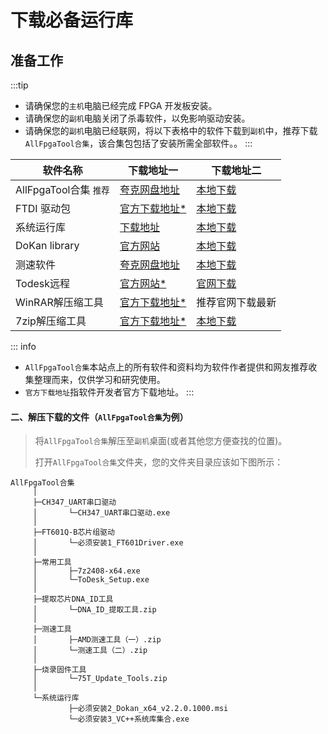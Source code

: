 # 下载必备运行库

## 准备工作
:::tip
- 请确保您的`主机`电脑已经完成 FPGA 开发板安装。
- 请确保您的`副机`电脑关闭了杀毒软件，以免影响驱动安装。
- 请确保您的`副机`电脑已经联网，将以下表格中的软件下载到`副机`中，推荐下载`AllFpgaTool合集`，该合集包包括了安装所需全部软件。。
:::

| 软件名称               | 下载地址一                                                | 下载地址二                                                 |
| ---------------------- | --------------------------------------------------------- | ---------------------------------------------------------- |
| AllFpgaTool合集 `推荐` | [夸克网盘地址](https://www.baidu.com)                     | [本地下载](../../src/soft/AllFpgaTool.zip)                 |
| FTDI 驱动包            | [官方下载地址*](https://www.ftdichip.cn/Drivers/D3XX.htm) | [本地下载](../../src/soft/1_FT601Driver.exe)               |
| 系统运行库             | [下载地址](https://www.baidu.com)                         | [本地下载](../../src/soft/2_ALL_VC++.exe)                  |
| DoKan library          | [官方网站](https://dokan-dev.github.io/)                  | [本地下载](../../src/soft/Dokan_x64_v2.2.0.1000.zip)       |
| 测速软件               | [夸克网盘地址](../../src/soft/TestSpeed.zip)              | [本地下载](../../src/soft/TestSpeed.zip)                   |
| Todesk远程             | [官方网站*](https://www.Todesk.com)                       | [官网下载](https://dl.todesk.com/windows/ToDesk_Setup.exe) |
| WinRAR解压缩工具       | [官方下载地址*](https://www.rarlab.com/download.htm)      | 推荐官网下载最新                                           |
| 7zip解压缩工具         | [官方下载地址*](https://www.7-zip.org/download.html)      | [本地下载](../../src/soft/7z2408-x64.exe)                  |

::: info 
- `AllFpgaTool合集`本站点上的所有软件和资料均为软件作者提供和网友推荐收集整理而来，仅供学习和研究使用。
- `官方下载地址`指软件开发者官方下载地址。
::: 

#### 二、解压下载的文件（`AllFpgaTool合集`为例）

>将`AllFpgaTool合集`解压至`副机`桌面(或者其他您方便查找的位置)。
>
>打开`AllFpgaTool合集`文件夹，您的文件夹目录应该如下图所示：


```shell     
AllFpgaTool合集
     │
     ├─CH347_UART串口驱动
     │       └─CH347_UART串口驱动.exe
     │
     ├─FT601Q-B芯片组驱动
     │       └─必须安装1_FT601Driver.exe
     │
     ├─常用工具
     │       ├─7z2408-x64.exe
     │       └─ToDesk_Setup.exe
     │
     ├─提取芯片DNA_ID工具
     │       └─DNA_ID_提取工具.zip
     │
     ├─测速工具
     │       ├─AMD测速工具（一）.zip
     │       └─测速工具（二）.zip
     │
     ├─烧录固件工具
     │       └─75T_Update_Tools.zip
     │
     └─系统运行库
             ├─必须安装2_Dokan_x64_v2.2.0.1000.msi
             └─必须安装3_VC++系统库集合.exe
```

